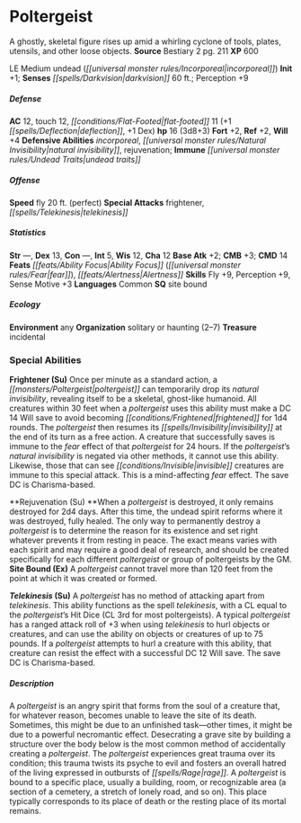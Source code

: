 ﻿---
cssclass: [monsters]
title1: Poltergeist
desc_short: A ghostly, skeletal figure rises up amid a whirling cyclone of tools,
  plates, utensils, and other loose objects.
title2: Poltergeist
CR: 2
sources:
- name: Bestiary 2
  page: 211
  link: http://paizo.com/pathfinderRPG/v5748btpy8hif
XP: 600
alignment: LE
size: Medium
type: undead
subtypes:
- incorporeal
initiative:
  bonus: 1
senses:
  darkvision: 60
AC:
  AC: 12
  touch: 12
  flat_footed: 11
  components:
    deflection: 1
    dex: 1
HP:
  HP: 16
  long: 3d8+3
saves:
  fort: 2
  ref: 2
  will: 4
defensive_abilities:
- incorporeal
- natural invisibility
- rejuvenation
immunities:
- undead traits
speeds:
  fly: 20
  fly_maneuverability: perfect
attacks:
  special:
  - frightener
  - telekinesis
ability_scores:
  STR:
  DEX: 13
  CON:
  INT: 5
  WIS: 12
  CHA: 12
BAB: 2
CMB: 3
CMD: 14
feats:
- name: Ability Focus (fear)
- name: Alertness
skills:
  Fly: 9
  Perception: 9
  Sense Motive: 3
languages:
- Common
special_qualities:
- site bound
ecology:
  environment: any
  organization: solitary or haunting (2-7)
  treasure_type: incidental
special_abilities:
  Frightener (Su): Once per minute as a standard action, a poltergeist can temporarily
    drop its natural invisibility, revealing itself to be a skeletal, ghost-like humanoid.
    All creatures within 30 feet when a poltergeist uses this ability must make a
    DC 14 Will save to avoid becoming frightened for 1d4 rounds. The poltergeist then
    resumes its invisibility at the end of its turn as a free action. A creature that
    successfully saves is immune to the fear effect of that poltergeist for 24 hours.
    If the poltergeist's natural invisibility is negated via other methods, it cannot
    use this ability. Likewise, those that can see invisible creatures are immune
    to this special attack. This is a mind-affecting fear effect. The save DC is Charisma-based.
  Rejuvenation (Su): When a poltergeist is destroyed, it only remains destroyed for
    2d4 days. After this time, the undead spirit reforms where it was destroyed, fully
    healed. The only way to permanently destroy a poltergeist is to determine the
    reason for its existence and set right whatever prevents it from resting in peace.
    The exact means varies with each spirit and may require a good deal of research,
    and should be created specifically for each different poltergeist or group of
    poltergeists by the GM.
  Site Bound (Ex): A poltergeist cannot travel more than 120 feet from the point at
    which it was created or formed.
  Telekinesis (Su): A poltergeist has no method of attacking apart from telekinesis.
    This ability functions as the spell telekinesis, with a CL equal to the poltergeist's
    Hit Dice (CL 3rd for most poltergeists). A typical poltergeist has a ranged attack
    roll of +3 when using telekinesis to hurl objects or creatures, and can use the
    ability on objects or creatures of up to 75 pounds. If a poltergeist attempts
    to hurl a creature with this ability, that creature can resist the effect with
    a successful DC 12 Will save. The save DC is Charisma-based.
desc_long: A poltergeist is an angry spirit that forms from the soul of a creature
  that, for whatever reason, becomes unable to leave the site of its death. Sometimes,
  this might be due to an unfinished task-other times, it might be due to a powerful
  necromantic effect. Desecrating a grave site by building a structure over the body
  below is the most common method of accidentally creating a poltergeist. The poltergeist
  experiences great trauma over its condition; this trauma twists its psyche to evil
  and fosters an overall hatred of the living expressed in outbursts of rage. A poltergeist
  is bound to a specific place, usually a building, room, or recognizable area (a
  section of a cemetery, a stretch of lonely road, and so on). This place typically
  corresponds to its place of death or the resting place of its mortal remains.

---

# Poltergeist
A ghostly, skeletal figure rises up amid a whirling cyclone of tools, plates, utensils, and other loose objects.
**Source** Bestiary 2 pg. 211
**XP** 600

LE Medium undead (_[[universal monster rules/Incorporeal|incorporeal]]_)
**Init** +1; **Senses** _[[spells/Darkvision|darkvision]]_ 60 ft.; Perception +9

##### Defense

**AC** 12, touch 12, _[[conditions/Flat-Footed|flat-footed]]_ 11 (+1 _[[spells/Deflection|deflection]]_, +1 Dex)
**hp** 16 (3d8+3)
**Fort** +2, **Ref** +2, **Will** +4
**Defensive Abilities** _incorporeal_, _[[universal monster rules/Natural Invisibility|natural invisibility]]_, rejuvenation; **Immune** _[[universal monster rules/Undead Traits|undead traits]]_

##### Offense
**Speed** fly 20 ft. (perfect)
**Special Attacks** frightener, _[[spells/Telekinesis|telekinesis]]_

##### Statistics
**Str** —, **Dex** 13, **Con** —, **Int** 5, **Wis** 12, **Cha** 12
**Base Atk** +2; **CMB** +3; **CMD** 14
**Feats** _[[feats/Ability Focus|Ability Focus]]_ (_[[universal monster rules/Fear|fear]]_), _[[feats/Alertness|Alertness]]_
**Skills** Fly +9, Perception +9, Sense Motive +3
**Languages** Common
**SQ** site bound

##### Ecology

**Environment** any
**Organization** solitary or haunting (2–7)
**Treasure** incidental

### Special Abilities

**Frightener (Su)** Once per minute as a standard action, a _[[monsters/Poltergeist|poltergeist]]_ can temporarily drop its _natural invisibility_, revealing itself to be a skeletal, ghost-like humanoid. All creatures within 30 feet when a _poltergeist_ uses this ability must make a DC 14 Will save to avoid becoming _[[conditions/Frightened|frightened]]_ for 1d4 rounds. The _poltergeist_ then resumes its _[[spells/Invisibility|invisibility]]_ at the end of its turn as a free action. A creature that successfully saves is immune to the _fear_ effect of that _poltergeist_ for 24 hours. If the _poltergeist_’s _natural invisibility_ is negated via other methods, it cannot use this ability. Likewise, those that can see _[[conditions/Invisible|invisible]]_ creatures are immune to this special attack. This is a mind-affecting _fear_ effect. The save DC is Charisma-based.

**Rejuvenation (Su) **When a _poltergeist_ is destroyed, it only remains destroyed for 2d4 days. After this time, the undead spirit reforms where it was destroyed, fully healed. The only way to permanently destroy a _poltergeist_ is to determine the reason for its existence and set right whatever prevents it from resting in peace. The exact means varies with each spirit and may require a good deal of research, and should be created specifically for each different _poltergeist_ or group of poltergeists by the GM.
**Site Bound (Ex)** A _poltergeist_ cannot travel more than 120 feet from the point at which it was created or formed.

**_Telekinesis_ (Su)** A _poltergeist_ has no method of attacking apart from _telekinesis_. This ability functions as the spell _telekinesis_, with a CL equal to the _poltergeist_’s Hit Dice (CL 3rd for most poltergeists). A typical _poltergeist_ has a ranged attack roll of +3 when using _telekinesis_ to hurl objects or creatures, and can use the ability on objects or creatures of up to 75 pounds. If a _poltergeist_ attempts to hurl a creature with this ability, that creature can resist the effect with a successful DC 12 Will save. The save DC is Charisma-based.

##### Description

A _poltergeist_ is an angry spirit that forms from the soul of a creature that, for whatever reason, becomes unable to leave the site of its death. Sometimes, this might be due to an unfinished task—other times, it might be due to a powerful necromantic effect. Desecrating a grave site by building a structure over the body below is the most common method of accidentally creating a _poltergeist_. The _poltergeist_ experiences great trauma over its condition; this trauma twists its psyche to evil and fosters an overall hatred of the living expressed in outbursts of _[[spells/Rage|rage]]_. A _poltergeist_ is bound to a specific place, usually a building, room, or recognizable area (a section of a cemetery, a stretch of lonely road, and so on). This place typically corresponds to its place of death or the resting place of its mortal remains.